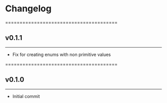 # Changelog
=======================================

## v0.1.1
---------------------------------------
- Fix for creating enums with non 
  primitive values

=======================================

## v0.1.0
---------------------------------------
- Initial commit

